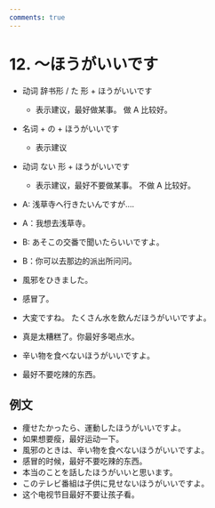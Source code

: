 ```yaml
---
comments: true
---
```


# 12. ～ほうがいいです

- 动词 辞书形 / た 形 + ほうがいいです
  - 表示建议，最好做某事。 做 A 比较好。
- 名词 + の + ほうがいいです
  - 表示建议
- 动词 ない 形 + ほうがいいです 
  - 表示建议，最好不要做某事。 不做 A 比较好。


- A: 浅草寺へ行きたいんですが....
- A：我想去浅草寺。
- B: あそこの交番で聞いたらいいですよ。
- B：你可以去那边的派出所问问。

- 風邪をひきました。
- 感冒了。
- 大変ですね。 たくさん水を飲んだほうがいいですよ。
- 真是太糟糕了。你最好多喝点水。
- 辛い物を食べないほうがいいですよ。
- 最好不要吃辣的东西。

## 例文

- 痩せたかったら、運動したほうがいいですよ。
- 如果想要瘦，最好运动一下。
- 風邪のときは、辛い物を食べないほうがいいですよ。
- 感冒的时候，最好不要吃辣的东西。
- 本当のことを話したほうがいいと思います。
- このテレビ番組は子供に見せないほうがいいですよ。
- 这个电视节目最好不要让孩子看。


